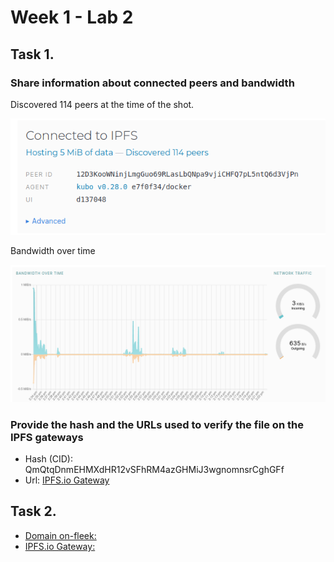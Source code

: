# Week 1 - Lab 2
## Task 1.

### Share information about connected peers and bandwidth
Discovered 114 peers at the time of the shot.

![Screenshot of 114 discovered peers at the time of the shot](connected_peers.png)

Bandwidth over time

![Graph of Bandwidth over time](bandwidth.png)

### Provide the hash and the URLs used to verify the file on the IPFS gateways
* Hash (CID): QmQtqDnmEHMXdHR12vSFhRM4azGHMiJ3wgnomnsrCghGFf 
* Url: [IPFS.io Gateway](https://ipfs.io/ipfs/QmQtqDnmEHMXdHR12vSFhRM4azGHMiJ3wgnomnsrCghGFf)

## Task 2.
* [Domain on-fleek:](https://scarce-army-faint.on-fleek.app/)
* [IPFS.io Gateway:](https://ipfs.io/ipfs/bafybeiemh62uxfe2ihc5evzswtovpnugh5eh2j6oqlrebpz7yjqch6zfp4/)